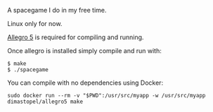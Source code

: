 A spacegame I do in my free time. 

Linux only for now. 

[Allegro 5](http://liballeg.org/) is required for compiling and running. 

Once allegro is installed simply compile and run with:

```
$ make
$ ./spacegame
```
You can compile with no dependencies using Docker: 

`sudo docker run --rm -v "$PWD":/usr/src/myapp -w /usr/src/myapp dimastopel/allegro5 make`

